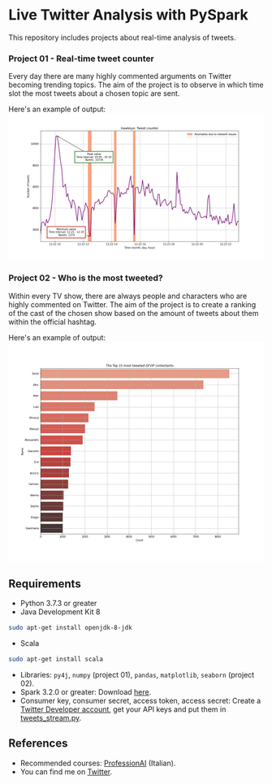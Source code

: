 # Live Twitter Analysis with PySpark
This repository includes projects about real-time analysis of tweets.

### Project 01 - Real-time tweet counter
Every day there are many highly commented arguments on Twitter becoming trending topics. The aim of the project is to observe in which time slot the most tweets about a chosen topic are sent.

Here's an example of output:
![hawkeye_output](https://github.com/DanielDaduyo/tweets_analysis/blob/main/01%20-%20Real-time%20tweet%20counter/output/hawkeye.jpg)

### Project 02 - Who is the most tweeted?
Within every TV show, there are always people and characters who are highly commented on Twitter. The aim of the project is to create a ranking of the cast of the chosen show based on the amount of tweets about them within the official hashtag.

Here's an example of output:
![GFVIP_output](https://github.com/DanielDaduyo/tweets_analysis/blob/main/02%20-%20Who%20is%20the%20most%20tweeted%3F/output/GFVIP_2021_12_19_cont.jpg)

## Requirements
* Python 3.7.3 or greater
* Java Development Kit 8
```bash
sudo apt-get install openjdk-8-jdk
```
* Scala
```bash
sudo apt-get install scala
```
* Libraries: ```py4j```, ```numpy``` (project 01), ```pandas```, ```matplotlib```, ```seaborn``` (project 02).
* Spark 3.2.0 or greater: Download [here](https://spark.apache.org/downloads.html).
* Consumer key, consumer secret, access token, access secret: Create a [Twitter Developer account](https://developer.twitter.com/en), get your API keys and put them in [tweets_stream.py](https://github.com/DanielDaduyo/tweets_analysis/blob/main/01%20-%20Real-time%20tweet%20counter/tweets_stream.py).

## References
* Recommended courses: [ProfessionAI](https://www.profession.ai) (Italian).
* You can find me on [Twitter](https://twitter.com/DaniDaduyo).
